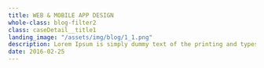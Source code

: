 ```yaml
---
title: WEB & MOBILE APP DESIGN 
whole-class: blog-filter2
class: caseDetail__title1
landing_image: "/assets/img/blog/1_1.png"
description: Lorem Ipsum is simply dummy text of the printing and typesetting industry. Lorem Ipsum is simply dummy text of the...
date: 2016-02-25
---
```


